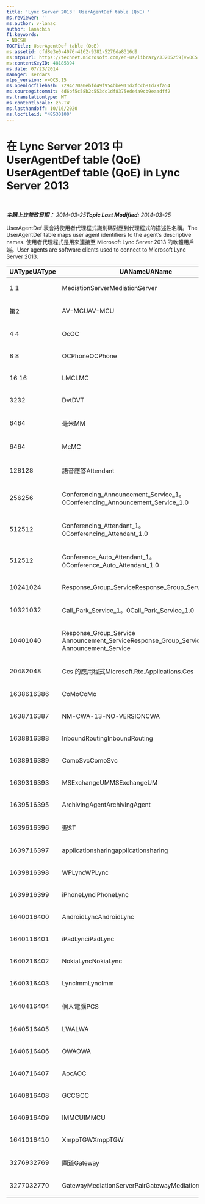 ```yaml
---
title: 'Lync Server 2013： UserAgentDef table (QoE) '
ms.reviewer: ''
ms.author: v-lanac
author: lanachin
f1.keywords:
- NOCSH
TOCTitle: UserAgentDef table (QoE)
ms:assetid: cfd8e3e0-4076-4162-9381-5276da8316d9
ms:mtpsurl: https://technet.microsoft.com/en-us/library/JJ205259(v=OCS.15)
ms:contentKeyID: 48185394
ms.date: 07/23/2014
manager: serdars
mtps_version: v=OCS.15
ms.openlocfilehash: 7294c70a0ebfd49f954bbe911d2fccb81d79fa54
ms.sourcegitcommit: 4d6bf5c58b2c553dc1df8375ede4a9cb9eaadff2
ms.translationtype: MT
ms.contentlocale: zh-TW
ms.lasthandoff: 10/16/2020
ms.locfileid: "48530100"
---
```

# <a name="useragentdef-table-qoe-in-lync-server-2013"></a><span data-ttu-id="63d8e-102">在 Lync Server 2013 中 UserAgentDef table (QoE) </span><span class="sxs-lookup"><span data-stu-id="63d8e-102">UserAgentDef table (QoE) in Lync Server 2013</span></span>

<div data-xmlns="http://www.w3.org/1999/xhtml">

<div class="topic" data-xmlns="http://www.w3.org/1999/xhtml" data-msxsl="urn:schemas-microsoft-com:xslt" data-cs="https://msdn.microsoft.com/">

<div data-asp="https://msdn2.microsoft.com/asp">



</div>

<div id="mainSection">

<div id="mainBody">

<span> </span>

<span data-ttu-id="63d8e-103">_**主題上次修改日期：** 2014-03-25_</span><span class="sxs-lookup"><span data-stu-id="63d8e-103">_**Topic Last Modified:** 2014-03-25_</span></span>

<span data-ttu-id="63d8e-104">UserAgentDef 表會將使用者代理程式識別碼對應到代理程式的描述性名稱。</span><span class="sxs-lookup"><span data-stu-id="63d8e-104">The UserAgentDef table maps user agent identifiers to the agent’s descriptive names.</span></span> <span data-ttu-id="63d8e-105">使用者代理程式是用來連接至 Microsoft Lync Server 2013 的軟體用戶端。</span><span class="sxs-lookup"><span data-stu-id="63d8e-105">User agents are software clients used to connect to Microsoft Lync Server 2013.</span></span>


<table>
<colgroup>
<col style="width: 33%" />
<col style="width: 33%" />
<col style="width: 33%" />
</colgroup>
<thead>
<tr class="header">
<th><span data-ttu-id="63d8e-106">UAType</span><span class="sxs-lookup"><span data-stu-id="63d8e-106">UAType</span></span></th>
<th><span data-ttu-id="63d8e-107">UAName</span><span class="sxs-lookup"><span data-stu-id="63d8e-107">UAName</span></span></th>
<th><span data-ttu-id="63d8e-108">UACategory</span><span class="sxs-lookup"><span data-stu-id="63d8e-108">UACategory</span></span></th>
</tr>
</thead>
<tbody>
<tr class="odd">
<td><p><span data-ttu-id="63d8e-109">1 </span><span class="sxs-lookup"><span data-stu-id="63d8e-109">1</span></span></p></td>
<td><p><span data-ttu-id="63d8e-110">MediationServer</span><span class="sxs-lookup"><span data-stu-id="63d8e-110">MediationServer</span></span></p></td>
<td><p><span data-ttu-id="63d8e-111">MediationServer</span><span class="sxs-lookup"><span data-stu-id="63d8e-111">MediationServer</span></span></p></td>
</tr>
<tr class="even">
<td><p><span data-ttu-id="63d8e-112">第</span><span class="sxs-lookup"><span data-stu-id="63d8e-112">2</span></span></p></td>
<td><p><span data-ttu-id="63d8e-113">AV-MCU</span><span class="sxs-lookup"><span data-stu-id="63d8e-113">AV-MCU</span></span></p></td>
<td><p><span data-ttu-id="63d8e-114">AV-MCU</span><span class="sxs-lookup"><span data-stu-id="63d8e-114">AV-MCU</span></span></p></td>
</tr>
<tr class="odd">
<td><p><span data-ttu-id="63d8e-115">4 </span><span class="sxs-lookup"><span data-stu-id="63d8e-115">4</span></span></p></td>
<td><p><span data-ttu-id="63d8e-116">Oc</span><span class="sxs-lookup"><span data-stu-id="63d8e-116">OC</span></span></p></td>
<td><p><span data-ttu-id="63d8e-117">Oc</span><span class="sxs-lookup"><span data-stu-id="63d8e-117">OC</span></span></p></td>
</tr>
<tr class="even">
<td><p><span data-ttu-id="63d8e-118">8 </span><span class="sxs-lookup"><span data-stu-id="63d8e-118">8</span></span></p></td>
<td><p><span data-ttu-id="63d8e-119">OCPhone</span><span class="sxs-lookup"><span data-stu-id="63d8e-119">OCPhone</span></span></p></td>
<td><p><span data-ttu-id="63d8e-120">OCPhone</span><span class="sxs-lookup"><span data-stu-id="63d8e-120">OCPhone</span></span></p></td>
</tr>
<tr class="odd">
<td><p><span data-ttu-id="63d8e-121">16 </span><span class="sxs-lookup"><span data-stu-id="63d8e-121">16</span></span></p></td>
<td><p><span data-ttu-id="63d8e-122">LMC</span><span class="sxs-lookup"><span data-stu-id="63d8e-122">LMC</span></span></p></td>
<td><p><span data-ttu-id="63d8e-123">LMC</span><span class="sxs-lookup"><span data-stu-id="63d8e-123">LMC</span></span></p></td>
</tr>
<tr class="even">
<td><p><span data-ttu-id="63d8e-124">32</span><span class="sxs-lookup"><span data-stu-id="63d8e-124">32</span></span></p></td>
<td><p><span data-ttu-id="63d8e-125">Dvt</span><span class="sxs-lookup"><span data-stu-id="63d8e-125">DVT</span></span></p></td>
<td><p><span data-ttu-id="63d8e-126">Dvt</span><span class="sxs-lookup"><span data-stu-id="63d8e-126">DVT</span></span></p></td>
</tr>
<tr class="odd">
<td><p><span data-ttu-id="63d8e-127">64</span><span class="sxs-lookup"><span data-stu-id="63d8e-127">64</span></span></p></td>
<td><p><span data-ttu-id="63d8e-128">毫米</span><span class="sxs-lookup"><span data-stu-id="63d8e-128">MM</span></span></p></td>
<td><p><span data-ttu-id="63d8e-129">毫米</span><span class="sxs-lookup"><span data-stu-id="63d8e-129">MM</span></span></p></td>
</tr>
<tr class="even">
<td><p><span data-ttu-id="63d8e-130">64</span><span class="sxs-lookup"><span data-stu-id="63d8e-130">64</span></span></p></td>
<td><p><span data-ttu-id="63d8e-131">Mc</span><span class="sxs-lookup"><span data-stu-id="63d8e-131">MC</span></span></p></td>
<td><p><span data-ttu-id="63d8e-132">毫米</span><span class="sxs-lookup"><span data-stu-id="63d8e-132">MM</span></span></p></td>
</tr>
<tr class="odd">
<td><p><span data-ttu-id="63d8e-133">128</span><span class="sxs-lookup"><span data-stu-id="63d8e-133">128</span></span></p></td>
<td><p><span data-ttu-id="63d8e-134">語音應答</span><span class="sxs-lookup"><span data-stu-id="63d8e-134">Attendant</span></span></p></td>
<td><p><span data-ttu-id="63d8e-135">語音應答</span><span class="sxs-lookup"><span data-stu-id="63d8e-135">Attendant</span></span></p></td>
</tr>
<tr class="even">
<td><p><span data-ttu-id="63d8e-136">256</span><span class="sxs-lookup"><span data-stu-id="63d8e-136">256</span></span></p></td>
<td><p><span data-ttu-id="63d8e-137">Conferencing_Announcement_Service_1。0</span><span class="sxs-lookup"><span data-stu-id="63d8e-137">Conferencing_Announcement_Service_1.0</span></span></p></td>
<td><p><span data-ttu-id="63d8e-138">Cas</span><span class="sxs-lookup"><span data-stu-id="63d8e-138">CAS</span></span></p></td>
</tr>
<tr class="odd">
<td><p><span data-ttu-id="63d8e-139">512</span><span class="sxs-lookup"><span data-stu-id="63d8e-139">512</span></span></p></td>
<td><p><span data-ttu-id="63d8e-140">Conferencing_Attendant_1。0</span><span class="sxs-lookup"><span data-stu-id="63d8e-140">Conferencing_Attendant_1.0</span></span></p></td>
<td><p><span data-ttu-id="63d8e-141">Caa</span><span class="sxs-lookup"><span data-stu-id="63d8e-141">CAA</span></span></p></td>
</tr>
<tr class="even">
<td><p><span data-ttu-id="63d8e-142">512</span><span class="sxs-lookup"><span data-stu-id="63d8e-142">512</span></span></p></td>
<td><p><span data-ttu-id="63d8e-143">Conference_Auto_Attendant_1。0</span><span class="sxs-lookup"><span data-stu-id="63d8e-143">Conference_Auto_Attendant_1.0</span></span></p></td>
<td><p><span data-ttu-id="63d8e-144">Caa</span><span class="sxs-lookup"><span data-stu-id="63d8e-144">CAA</span></span></p></td>
</tr>
<tr class="odd">
<td><p><span data-ttu-id="63d8e-145">1024</span><span class="sxs-lookup"><span data-stu-id="63d8e-145">1024</span></span></p></td>
<td><p><span data-ttu-id="63d8e-146">Response_Group_Service</span><span class="sxs-lookup"><span data-stu-id="63d8e-146">Response_Group_Service</span></span></p></td>
<td><p><span data-ttu-id="63d8e-147">RG</span><span class="sxs-lookup"><span data-stu-id="63d8e-147">RGS</span></span></p></td>
</tr>
<tr class="even">
<td><p><span data-ttu-id="63d8e-148">1032</span><span class="sxs-lookup"><span data-stu-id="63d8e-148">1032</span></span></p></td>
<td><p><span data-ttu-id="63d8e-149">Call_Park_Service_1。0</span><span class="sxs-lookup"><span data-stu-id="63d8e-149">Call_Park_Service_1.0</span></span></p></td>
<td><p><span data-ttu-id="63d8e-150">Cps</span><span class="sxs-lookup"><span data-stu-id="63d8e-150">CPS</span></span></p></td>
</tr>
<tr class="odd">
<td><p><span data-ttu-id="63d8e-151">1040</span><span class="sxs-lookup"><span data-stu-id="63d8e-151">1040</span></span></p></td>
<td><p><span data-ttu-id="63d8e-152">Response_Group_Service Announcement_Service</span><span class="sxs-lookup"><span data-stu-id="63d8e-152">Response_Group_Service Announcement_Service</span></span></p></td>
<td><p><span data-ttu-id="63d8e-153">AS</span><span class="sxs-lookup"><span data-stu-id="63d8e-153">AS</span></span></p></td>
</tr>
<tr class="even">
<td><p><span data-ttu-id="63d8e-154">2048</span><span class="sxs-lookup"><span data-stu-id="63d8e-154">2048</span></span></p></td>
<td><p><span data-ttu-id="63d8e-155">Ccs 的應用程式</span><span class="sxs-lookup"><span data-stu-id="63d8e-155">Microsoft.Rtc.Applications.Ccs</span></span></p></td>
<td><p><span data-ttu-id="63d8e-156">Ccs</span><span class="sxs-lookup"><span data-stu-id="63d8e-156">CCS</span></span></p></td>
</tr>
<tr class="odd">
<td><p><span data-ttu-id="63d8e-157">16386</span><span class="sxs-lookup"><span data-stu-id="63d8e-157">16386</span></span></p></td>
<td><p><span data-ttu-id="63d8e-158">CoMo</span><span class="sxs-lookup"><span data-stu-id="63d8e-158">CoMo</span></span></p></td>
<td><p><span data-ttu-id="63d8e-159">CoMo</span><span class="sxs-lookup"><span data-stu-id="63d8e-159">CoMo</span></span></p></td>
</tr>
<tr class="even">
<td><p><span data-ttu-id="63d8e-160">16387</span><span class="sxs-lookup"><span data-stu-id="63d8e-160">16387</span></span></p></td>
<td><p><span data-ttu-id="63d8e-161">NM-CWA-13-NO-VERSION</span><span class="sxs-lookup"><span data-stu-id="63d8e-161">CWA</span></span></p></td>
<td><p><span data-ttu-id="63d8e-162">NM-CWA-13-NO-VERSION</span><span class="sxs-lookup"><span data-stu-id="63d8e-162">CWA</span></span></p></td>
</tr>
<tr class="odd">
<td><p><span data-ttu-id="63d8e-163">16388</span><span class="sxs-lookup"><span data-stu-id="63d8e-163">16388</span></span></p></td>
<td><p><span data-ttu-id="63d8e-164">InboundRouting</span><span class="sxs-lookup"><span data-stu-id="63d8e-164">InboundRouting</span></span></p></td>
<td><p><span data-ttu-id="63d8e-165">InboundRouting</span><span class="sxs-lookup"><span data-stu-id="63d8e-165">InboundRouting</span></span></p></td>
</tr>
<tr class="even">
<td><p><span data-ttu-id="63d8e-166">16389</span><span class="sxs-lookup"><span data-stu-id="63d8e-166">16389</span></span></p></td>
<td><p><span data-ttu-id="63d8e-167">ComoSvc</span><span class="sxs-lookup"><span data-stu-id="63d8e-167">ComoSvc</span></span></p></td>
<td><p><span data-ttu-id="63d8e-168">ComoSvc</span><span class="sxs-lookup"><span data-stu-id="63d8e-168">ComoSvc</span></span></p></td>
</tr>
<tr class="odd">
<td><p><span data-ttu-id="63d8e-169">16393</span><span class="sxs-lookup"><span data-stu-id="63d8e-169">16393</span></span></p></td>
<td><p><span data-ttu-id="63d8e-170">MSExchangeUM</span><span class="sxs-lookup"><span data-stu-id="63d8e-170">MSExchangeUM</span></span></p></td>
<td><p><span data-ttu-id="63d8e-171">ExUM</span><span class="sxs-lookup"><span data-stu-id="63d8e-171">ExUM</span></span></p></td>
</tr>
<tr class="even">
<td><p><span data-ttu-id="63d8e-172">16395</span><span class="sxs-lookup"><span data-stu-id="63d8e-172">16395</span></span></p></td>
<td><p><span data-ttu-id="63d8e-173">ArchivingAgent</span><span class="sxs-lookup"><span data-stu-id="63d8e-173">ArchivingAgent</span></span></p></td>
<td><p><span data-ttu-id="63d8e-174">ARCHAGENT</span><span class="sxs-lookup"><span data-stu-id="63d8e-174">ARCHAGENT</span></span></p></td>
</tr>
<tr class="odd">
<td><p><span data-ttu-id="63d8e-175">16396</span><span class="sxs-lookup"><span data-stu-id="63d8e-175">16396</span></span></p></td>
<td><p><span data-ttu-id="63d8e-176">聖</span><span class="sxs-lookup"><span data-stu-id="63d8e-176">ST</span></span></p></td>
<td><p><span data-ttu-id="63d8e-177">聖</span><span class="sxs-lookup"><span data-stu-id="63d8e-177">ST</span></span></p></td>
</tr>
<tr class="even">
<td><p><span data-ttu-id="63d8e-178">16397</span><span class="sxs-lookup"><span data-stu-id="63d8e-178">16397</span></span></p></td>
<td><p><span data-ttu-id="63d8e-179">applicationsharing</span><span class="sxs-lookup"><span data-stu-id="63d8e-179">applicationsharing</span></span></p></td>
<td><p><span data-ttu-id="63d8e-180">ASMCU</span><span class="sxs-lookup"><span data-stu-id="63d8e-180">ASMCU</span></span></p></td>
</tr>
<tr class="odd">
<td><p><span data-ttu-id="63d8e-181">16398</span><span class="sxs-lookup"><span data-stu-id="63d8e-181">16398</span></span></p></td>
<td><p><span data-ttu-id="63d8e-182">WPLync</span><span class="sxs-lookup"><span data-stu-id="63d8e-182">WPLync</span></span></p></td>
<td><p><span data-ttu-id="63d8e-183">WPLync</span><span class="sxs-lookup"><span data-stu-id="63d8e-183">WPLync</span></span></p></td>
</tr>
<tr class="even">
<td><p><span data-ttu-id="63d8e-184">16399</span><span class="sxs-lookup"><span data-stu-id="63d8e-184">16399</span></span></p></td>
<td><p><span data-ttu-id="63d8e-185">iPhoneLync</span><span class="sxs-lookup"><span data-stu-id="63d8e-185">iPhoneLync</span></span></p></td>
<td><p><span data-ttu-id="63d8e-186">iPhoneLync</span><span class="sxs-lookup"><span data-stu-id="63d8e-186">iPhoneLync</span></span></p></td>
</tr>
<tr class="odd">
<td><p><span data-ttu-id="63d8e-187">16400</span><span class="sxs-lookup"><span data-stu-id="63d8e-187">16400</span></span></p></td>
<td><p><span data-ttu-id="63d8e-188">AndroidLync</span><span class="sxs-lookup"><span data-stu-id="63d8e-188">AndroidLync</span></span></p></td>
<td><p><span data-ttu-id="63d8e-189">AndroidLync</span><span class="sxs-lookup"><span data-stu-id="63d8e-189">AndroidLync</span></span></p></td>
</tr>
<tr class="even">
<td><p><span data-ttu-id="63d8e-190">16401</span><span class="sxs-lookup"><span data-stu-id="63d8e-190">16401</span></span></p></td>
<td><p><span data-ttu-id="63d8e-191">iPadLync</span><span class="sxs-lookup"><span data-stu-id="63d8e-191">iPadLync</span></span></p></td>
<td><p><span data-ttu-id="63d8e-192">iPadLync</span><span class="sxs-lookup"><span data-stu-id="63d8e-192">iPadLync</span></span></p></td>
</tr>
<tr class="odd">
<td><p><span data-ttu-id="63d8e-193">16402</span><span class="sxs-lookup"><span data-stu-id="63d8e-193">16402</span></span></p></td>
<td><p><span data-ttu-id="63d8e-194">NokiaLync</span><span class="sxs-lookup"><span data-stu-id="63d8e-194">NokiaLync</span></span></p></td>
<td><p><span data-ttu-id="63d8e-195">NokiaLync</span><span class="sxs-lookup"><span data-stu-id="63d8e-195">NokiaLync</span></span></p></td>
</tr>
<tr class="even">
<td><p><span data-ttu-id="63d8e-196">16403</span><span class="sxs-lookup"><span data-stu-id="63d8e-196">16403</span></span></p></td>
<td><p><span data-ttu-id="63d8e-197">LyncImm</span><span class="sxs-lookup"><span data-stu-id="63d8e-197">LyncImm</span></span></p></td>
<td><p><span data-ttu-id="63d8e-198">LyncImm</span><span class="sxs-lookup"><span data-stu-id="63d8e-198">LyncImm</span></span></p></td>
</tr>
<tr class="odd">
<td><p><span data-ttu-id="63d8e-199">16404</span><span class="sxs-lookup"><span data-stu-id="63d8e-199">16404</span></span></p></td>
<td><p><span data-ttu-id="63d8e-200">個人電腦</span><span class="sxs-lookup"><span data-stu-id="63d8e-200">PCS</span></span></p></td>
<td><p><span data-ttu-id="63d8e-201">個人電腦</span><span class="sxs-lookup"><span data-stu-id="63d8e-201">PCS</span></span></p></td>
</tr>
<tr class="even">
<td><p><span data-ttu-id="63d8e-202">16405</span><span class="sxs-lookup"><span data-stu-id="63d8e-202">16405</span></span></p></td>
<td><p><span data-ttu-id="63d8e-203">LWA</span><span class="sxs-lookup"><span data-stu-id="63d8e-203">LWA</span></span></p></td>
<td><p><span data-ttu-id="63d8e-204">LWA</span><span class="sxs-lookup"><span data-stu-id="63d8e-204">LWA</span></span></p></td>
</tr>
<tr class="odd">
<td><p><span data-ttu-id="63d8e-205">16406</span><span class="sxs-lookup"><span data-stu-id="63d8e-205">16406</span></span></p></td>
<td><p><span data-ttu-id="63d8e-206">OWA</span><span class="sxs-lookup"><span data-stu-id="63d8e-206">OWA</span></span></p></td>
<td><p><span data-ttu-id="63d8e-207">OWA</span><span class="sxs-lookup"><span data-stu-id="63d8e-207">OWA</span></span></p></td>
</tr>
<tr class="even">
<td><p><span data-ttu-id="63d8e-208">16407</span><span class="sxs-lookup"><span data-stu-id="63d8e-208">16407</span></span></p></td>
<td><p><span data-ttu-id="63d8e-209">Aoc</span><span class="sxs-lookup"><span data-stu-id="63d8e-209">AOC</span></span></p></td>
<td><p><span data-ttu-id="63d8e-210">Aoc</span><span class="sxs-lookup"><span data-stu-id="63d8e-210">AOC</span></span></p></td>
</tr>
<tr class="odd">
<td><p><span data-ttu-id="63d8e-211">16408</span><span class="sxs-lookup"><span data-stu-id="63d8e-211">16408</span></span></p></td>
<td><p><span data-ttu-id="63d8e-212">GCC</span><span class="sxs-lookup"><span data-stu-id="63d8e-212">GCC</span></span></p></td>
<td><p><span data-ttu-id="63d8e-213">GCC</span><span class="sxs-lookup"><span data-stu-id="63d8e-213">GCC</span></span></p></td>
</tr>
<tr class="even">
<td><p><span data-ttu-id="63d8e-214">16409</span><span class="sxs-lookup"><span data-stu-id="63d8e-214">16409</span></span></p></td>
<td><p><span data-ttu-id="63d8e-215">IMMCU</span><span class="sxs-lookup"><span data-stu-id="63d8e-215">IMMCU</span></span></p></td>
<td><p><span data-ttu-id="63d8e-216">IMMCU</span><span class="sxs-lookup"><span data-stu-id="63d8e-216">IMMCU</span></span></p></td>
</tr>
<tr class="odd">
<td><p><span data-ttu-id="63d8e-217">16410</span><span class="sxs-lookup"><span data-stu-id="63d8e-217">16410</span></span></p></td>
<td><p><span data-ttu-id="63d8e-218">XmppTGW</span><span class="sxs-lookup"><span data-stu-id="63d8e-218">XmppTGW</span></span></p></td>
<td><p><span data-ttu-id="63d8e-219">XmppGateway</span><span class="sxs-lookup"><span data-stu-id="63d8e-219">XmppGateway</span></span></p></td>
</tr>
<tr class="even">
<td><p><span data-ttu-id="63d8e-220">32769</span><span class="sxs-lookup"><span data-stu-id="63d8e-220">32769</span></span></p></td>
<td><p><span data-ttu-id="63d8e-221">閘道</span><span class="sxs-lookup"><span data-stu-id="63d8e-221">Gateway</span></span></p></td>
<td><p><span data-ttu-id="63d8e-222">閘道</span><span class="sxs-lookup"><span data-stu-id="63d8e-222">Gateway</span></span></p></td>
</tr>
<tr class="odd">
<td><p><span data-ttu-id="63d8e-223">32770</span><span class="sxs-lookup"><span data-stu-id="63d8e-223">32770</span></span></p></td>
<td><p><span data-ttu-id="63d8e-224">GatewayMediationServerPair</span><span class="sxs-lookup"><span data-stu-id="63d8e-224">GatewayMediationServerPair</span></span></p></td>
<td><p><span data-ttu-id="63d8e-225">GatewayMediationServerPair</span><span class="sxs-lookup"><span data-stu-id="63d8e-225">GatewayMediationServerPair</span></span></p></td>
</tr>
</tbody>
</table>


</div>

<span> </span>

</div>

</div>

</div>

